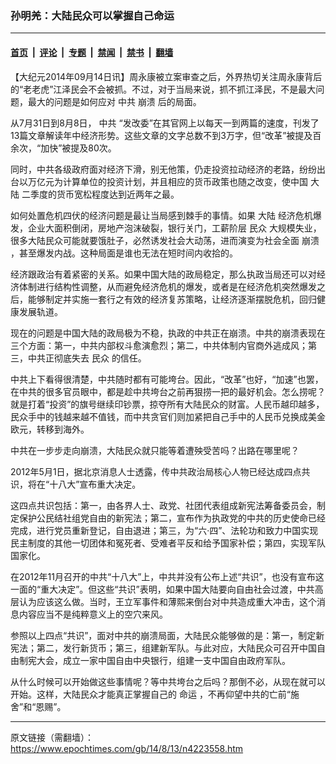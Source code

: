 ### 孙明羌：大陆民众可以掌握自己命运

---

#### [首页](../../../..?n4223558) &nbsp;|&nbsp; [评论](../../../../../epoch-comment?n4223558) &nbsp;|&nbsp; [专题](../../../../../epoch-special?n4223558) &nbsp;|&nbsp; [禁闻](../../../../../epoch-news?n4223558) &nbsp;|&nbsp; [禁书](../../../../../books?n4223558) &nbsp;|&nbsp; [翻墙](https://github.com/gfw-breaker/nogfw/blob/master/README.md?n4223558)


<div class="post_content" id="artbody" itemprop="articleBody">
 <!-- article content begin -->
 <p>
  【大纪元2014年09月14日讯】周永康被立案审查之后，外界热切关注周永康背后的“老老虎”江泽民会不会被抓。不过，对于当局来说，抓不抓江泽民，不是最大问题，最大的问题是如何应对
  <ok href="https://www.epochtimes.com/gb/tag/%E4%B8%AD%E5%85%B1.html">
   中共
  </ok>
  <ok href="https://www.epochtimes.com/gb/tag/%E5%B4%A9%E6%BA%83.html">
   崩溃
  </ok>
  后的局面。
 </p>
 <p>
  从7月31日到8月8日，
  <ok href="https://www.epochtimes.com/gb/tag/%E4%B8%AD%E5%85%B1.html">
   中共
  </ok>
  “发改委”在其官网上以每天一到两篇的速度，刊发了13篇文章解读年中经济形势。这些文章的文字总数不到3万字，但“改革”被提及百余次，“加快”被提及80次。
 </p>
 <p>
  同时，中共各级政府面对经济下滑，别无他策，仍走投资拉动经济的老路，纷纷出台以万亿元为计算单位的投资计划，并且相应的货币政策也随之改变，使中国
  <ok href="https://www.epochtimes.com/gb/tag/%E5%A4%A7%E9%99%86.html">
   大陆
  </ok>
  二季度的货币宽松程度达到近两年之最。
 </p>
 <p>
  如何处置危机四伏的经济问题是最让当局感到棘手的事情。如果
  <ok href="https://www.epochtimes.com/gb/tag/%E5%A4%A7%E9%99%86.html">
   大陆
  </ok>
  经济危机爆发，企业大面积倒闭，房地产泡沫破裂，银行关门，工薪阶层
  <ok href="https://www.epochtimes.com/gb/tag/%E6%B0%91%E4%BC%97.html">
   民众
  </ok>
  大规模失业，很多大陆民众可能就要饿肚子，必然诱发社会大动荡，进而演变为社会全面
  <ok href="https://www.epochtimes.com/gb/tag/%E5%B4%A9%E6%BA%83.html">
   崩溃
  </ok>
  ，甚至爆发内战。这种局面是谁也无法在短时间内收拾的。
 </p>
 <p>
  经济跟政治有着紧密的关系。如果中国大陆的政局稳定，那么执政当局还可以对经济体制进行结构性调整，从而避免经济危机的爆发，或者是在经济危机突然爆发之后，能够制定并实施一套行之有效的经济复苏策略，让经济逐渐摆脱危机，回归健康发展轨道。
 </p>
 <p>
  现在的问题是中国大陆的政局极为不稳，执政的中共正在崩溃。中共的崩溃表现在三个方面：第一，中共内部权斗愈演愈烈；第二，中共体制内官商外逃成风；第三，中共正彻底失去
  <ok href="https://www.epochtimes.com/gb/tag/%E6%B0%91%E4%BC%97.html">
   民众
  </ok>
  的信任。
 </p>
 <p>
  中共上下看得很清楚，中共随时都有可能垮台。因此，“改革”也好，“加速”也罢，在中共的很多官员眼中，都是趁中共垮台之前再狠捞一把的最好机会。怎么捞呢？就是打着“投资”的旗号继续印钞票，掠夺所有大陆民众的财富。人民币越印越多，民众手中的钱越来越不值钱，而中共贪官们则加紧把自己手中的人民币兑换成美金欧元，转移到海外。
 </p>
 <p>
  中共在一步步走向崩溃，大陆民众就只能等着遭殃受苦吗？出路在哪里呢？
 </p>
 <p>
  2012年5月1日，据北京消息人士透露，传中共政治局核心人物已经达成四点共识，将在“十八大”宣布重大决定。
 </p>
 <p>
  这四点共识包括：第一，由各界人士、政党、社团代表组成新宪法筹备委员会，制定保护公民结社组党自由的新宪法；第二，宣布作为执政党的中共的历史使命已经完成，进行党员重新登记，自由退进；第三，为“六‧四”、法轮功和致力中国实现民主制度的其他一切团体和冤死者、受难者平反和给予国家补偿；第四，实现军队国家化。
 </p>
 <p>
  在2012年11月召开的中共“十八大”上，中共并没有公布上述“共识”，也没有宣布这一面的“重大决定”。但这些“共识”表明，如果中国大陆要向自由社会过渡，中共高层认为应该这么做。当时，王立军事件和薄熙来倒台对中共造成重大冲击，这个消息内容应当不是纯粹意义上的空穴来风。
 </p>
 <p>
  参照以上四点“共识”，面对中共的崩溃局面，大陆民众能够做的是：第一，制定新宪法；第二，发行新货币；第三，组建新军队。与此对应，大陆民众可召开中国自由制宪大会，成立一家中国自由中央银行，组建一支中国自由政府军队。
 </p>
 <p>
  从什么时候可以开始做这些事情呢？等中共垮台之后吗？那倒不必，从现在就可以开始。这样，大陆民众才能真正掌握自己的
  <ok href="https://www.epochtimes.com/gb/tag/%E5%91%BD%E8%BF%90.html">
   命运
  </ok>
  ，不再仰望中共的亡前“施舍”和“恩赐”。
 </p>
 <!-- article content end -->
 <div id="below_article_ad">
 </div>
</div>


---

原文链接（需翻墙）：https://www.epochtimes.com/gb/14/8/13/n4223558.htm